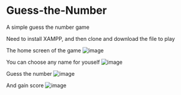# Guess-the-Number

A simple guess the number game

Need to install XAMPP, and then clone and download the file to play

The home screen of the game
![image](https://github.com/harryhaido/Guess-the-Number/assets/114239084/72f811d7-5e12-4a6d-a2cd-28bdebc404d6)

You can choose any name for youself
![image](https://github.com/harryhaido/Guess-the-Number/assets/114239084/50e2d09f-9036-486c-8e72-0dc2a94ff8bf)

Guess the number
![image](https://github.com/harryhaido/Guess-the-Number/assets/114239084/d9bf095d-5479-4ab1-8f86-1d45fba256fb)

And gain score
![image](https://github.com/harryhaido/Guess-the-Number/assets/114239084/830bf6a7-add3-44bc-b841-41fca05ce64c)
